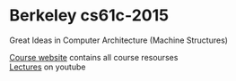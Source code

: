 # Berkeley cs61c-2015

Great Ideas in Computer Architecture (Machine Structures)

[Course website](https://www-inst.eecs.berkeley.edu//~cs61c/sp15/) contains all course resourses  
[Lectures](https://www.youtube.com/playlist?list=PLhMnuBfGeCDM8pXLpqib90mDFJI-e1lpk) on youtube
